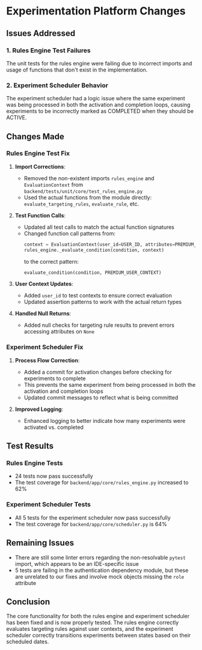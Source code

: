 # Experimentation Platform Changes

## Issues Addressed

### 1. Rules Engine Test Failures
The unit tests for the rules engine were failing due to incorrect imports and usage of functions that don't exist in the implementation.

### 2. Experiment Scheduler Behavior
The experiment scheduler had a logic issue where the same experiment was being processed in both the activation and completion loops, causing experiments to be incorrectly marked as COMPLETED when they should be ACTIVE.

## Changes Made

### Rules Engine Test Fix

1. **Import Corrections**:
   - Removed the non-existent imports `rules_engine` and `EvaluationContext` from `backend/tests/unit/core/test_rules_engine.py`
   - Used the actual functions from the module directly: `evaluate_targeting_rules`, `evaluate_rule`, etc.

2. **Test Function Calls**:
   - Updated all test calls to match the actual function signatures
   - Changed function call patterns from:
     ```python
     context = EvaluationContext(user_id=USER_ID, attributes=PREMIUM_USER_CONTEXT)
     rules_engine._evaluate_condition(condition, context)
     ```
     to the correct pattern:
     ```python
     evaluate_condition(condition, PREMIUM_USER_CONTEXT)
     ```

3. **User Context Updates**:
   - Added `user_id` to test contexts to ensure correct evaluation
   - Updated assertion patterns to work with the actual return types

4. **Handled Null Returns**:
   - Added null checks for targeting rule results to prevent errors accessing attributes on `None`

### Experiment Scheduler Fix

1. **Process Flow Correction**:
   - Added a commit for activation changes before checking for experiments to complete
   - This prevents the same experiment from being processed in both the activation and completion loops
   - Updated commit messages to reflect what is being committed

2. **Improved Logging**:
   - Enhanced logging to better indicate how many experiments were activated vs. completed

## Test Results

### Rules Engine Tests
- 24 tests now pass successfully
- The test coverage for `backend/app/core/rules_engine.py` increased to 62%

### Experiment Scheduler Tests
- All 5 tests for the experiment scheduler now pass successfully
- The test coverage for `backend/app/core/scheduler.py` is 64%

## Remaining Issues

- There are still some linter errors regarding the non-resolvable `pytest` import, which appears to be an IDE-specific issue
- 5 tests are failing in the authentication dependency module, but these are unrelated to our fixes and involve mock objects missing the `role` attribute

## Conclusion

The core functionality for both the rules engine and experiment scheduler has been fixed and is now properly tested. The rules engine correctly evaluates targeting rules against user contexts, and the experiment scheduler correctly transitions experiments between states based on their scheduled dates.
